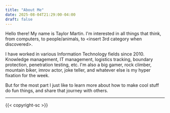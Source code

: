 ```yaml
---
title: "About Me"
date: 2025-08-04T21:29:00-04:00
draft: false
---
```


Hello there! My name is Taylor Martin. I'm interested in all things that think, from computers, to people/animals, to \<insert 3rd category when discovered\>. 

I have worked in various Information Technology fields since 2010. Knowledge management, IT management, logistics tracking, boundary protection, penetration testing, etc. I'm also a big gamer, rock climber, mountain biker, imrov actor, joke teller, and whatever else is my hyper fixation for the week. 

But for the most part I just like to learn more about how to make cool stuff do fun things, and share that journey with others. 

---

{{< copyright-sc >}}